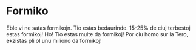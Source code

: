 # Formiko

Eble vi ne satas formikojn. Tio estas bedaurinde. 15-25% de ciuj terbestoj estas
formikoj! Ho! Tio estas multe da formikoj! Por ciu homo sur la Tero, ekzistas
pli ol unu miliono da formikoj!
